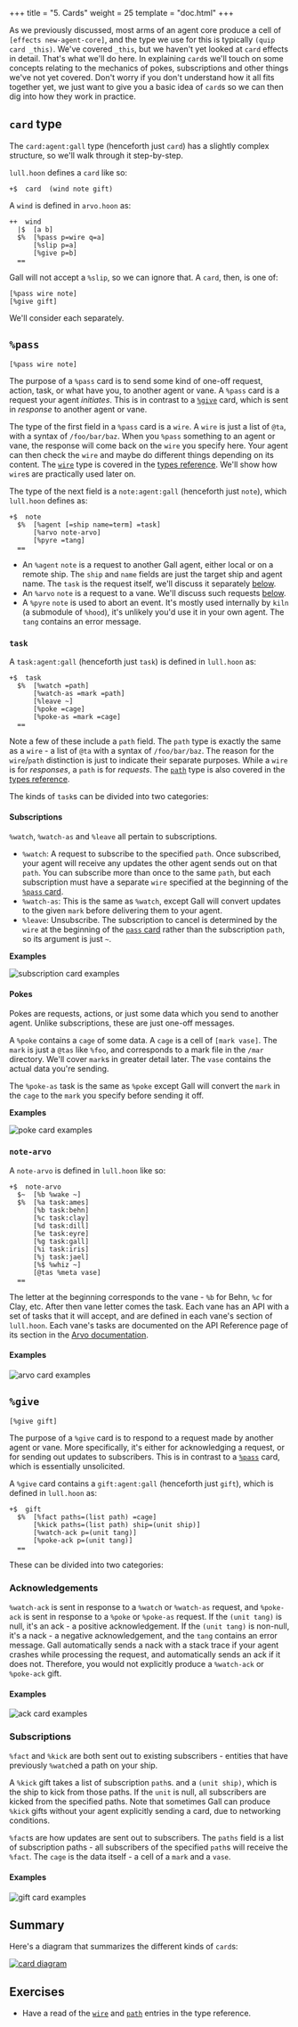 +++
title = "5. Cards"
weight = 25
template = "doc.html"
+++

As we previously discussed, most arms of an agent core produce a cell of
`[effects new-agent-core]`, and the type we use for this is typically `(quip card _this)`. We've covered `_this`, but we haven't yet looked at `card` effects
in detail. That's what we'll do here. In explaining `card`s we'll touch on some
concepts relating to the mechanics of pokes, subscriptions and other things
we've not yet covered. Don't worry if you don't understand how it all fits
together yet, we just want to give you a basic idea of `card`s so we can then
dig into how they work in practice.

## `card` type

The `card:agent:gall` type (henceforth just `card`) has a slightly complex
structure, so we'll walk through it step-by-step.

`lull.hoon` defines a `card` like so:

```hoon
+$  card  (wind note gift)
```

A `wind` is defined in `arvo.hoon` as:

```hoon
++  wind
  |$  [a b]
  $%  [%pass p=wire q=a]
      [%slip p=a]
      [%give p=b]
  ==
```

Gall will not accept a `%slip`, so we can ignore that. A `card`, then, is one
of:

```hoon
[%pass wire note]
[%give gift]
```

We'll consider each separately.

## `%pass`

```hoon
[%pass wire note]
```

The purpose of a `%pass` card is to send some kind of one-off request, action,
task, or what have you, to another agent or vane. A `%pass` card is a request
your agent _initiates_. This is in contrast to a [`%give`](#give) card, which is
sent in _response_ to another agent or vane.

The type of the first field in a `%pass` card is a `wire`. A `wire` is just a
list of `@ta`, with a syntax of `/foo/bar/baz`. When you `%pass` something to an
agent or vane, the response will come back on the `wire` you specify here. Your
agent can then check the `wire` and maybe do different things depending on its
content. The [`wire`](/docs/userspace/gall-guide/types#wire) type is covered in
the [types reference](/docs/userspace/gall-guide/types). We'll show how `wire`s
are practically used later on.

The type of the next field is a `note:agent:gall` (henceforth just `note`), which
`lull.hoon` defines as:

```hoon
+$  note
  $%  [%agent [=ship name=term] =task]
      [%arvo note-arvo]
      [%pyre =tang]
  ==
```

- An `%agent` `note` is a request to another Gall agent, either local or on a
  remote ship. The `ship` and `name` fields are just the target ship and agent
  name. The `task` is the request itself, we'll discuss it separately
  [below](#task).
- An `%arvo` `note` is a request to a vane. We'll discuss such requests
  [below](#note-arvo).
- A `%pyre` `note` is used to abort an event. It's mostly used internally by
  `kiln` (a submodule of `%hood`), it's unlikely you'd use it in your own agent. The `tang` contains an
  error message.

### `task`

A `task:agent:gall` (henceforth just `task`) is defined in `lull.hoon` as:

```hoon
+$  task
  $%  [%watch =path]
      [%watch-as =mark =path]
      [%leave ~]
      [%poke =cage]
      [%poke-as =mark =cage]
  ==
```

Note a few of these include a `path` field. The `path` type is exactly the same
as a `wire` - a list of `@ta` with a syntax of `/foo/bar/baz`. The reason for
the `wire`/`path` distinction is just to indicate their separate purposes. While
a `wire` is for _responses_, a `path` is for _requests_. The
[`path`](/docs/userspace/gall-guide/types#path) type is also covered in the
[types reference](/docs/userspace/gall-guide/types).

The kinds of `task`s can be divided into two categories:

#### Subscriptions

`%watch`, `%watch-as` and `%leave` all pertain to subscriptions.

- `%watch`: A request to subscribe to the specified `path`. Once subscribed,
  your agent will receive any updates the other agent sends out on that `path`.
  You can subscribe more than once to the same `path`, but each subscription
  must have a separate `wire` specified at the beginning of the [`%pass`
  card](#pass).
- `%watch-as`: This is the same as `%watch`, except Gall will convert updates to
  the given `mark` before delivering them to your agent.
- `%leave`: Unsubscribe. The subscription to cancel is determined by the `wire`
  at the beginning of the [`pass` card](#pass) rather than the subscription
  `path`, so its argument is just `~`.

**Examples**

![subscription card examples](https://media.urbit.org/docs/userspace/gall-guide/sub-cards.svg)

#### Pokes

Pokes are requests, actions, or just some data which you send to another agent.
Unlike subscriptions, these are just one-off messages.

A `%poke` contains a `cage` of some data. A `cage` is a cell of `[mark vase]`.
The `mark` is just a `@tas` like `%foo`, and corresponds to a mark file in the
`/mar` directory. We'll cover `mark`s in greater detail later. The `vase` contains
the actual data you're sending.

The `%poke-as` task is the same as `%poke` except Gall will convert the `mark`
in the `cage` to the `mark` you specify before sending it off.

**Examples**

![poke card examples](https://media.urbit.org/docs/userspace/gall-guide/poke-cards.svg)

### `note-arvo`

A `note-arvo` is defined in `lull.hoon` like so:

```hoon
+$  note-arvo
  $~  [%b %wake ~]
  $%  [%a task:ames]
      [%b task:behn]
      [%c task:clay]
      [%d task:dill]
      [%e task:eyre]
      [%g task:gall]
      [%i task:iris]
      [%j task:jael]
      [%$ %whiz ~]
      [@tas %meta vase]
  ==
```

The letter at the beginning corresponds to the vane - `%b` for Behn, `%c` for
Clay, etc. After then vane letter comes the task. Each vane has an API with a
set of tasks that it will accept, and are defined in each vane's section of
`lull.hoon`. Each vane's tasks are documented on the API Reference page of its
section in the [Arvo documentation](/docs/arvo/arvo).

#### Examples

![arvo card examples](https://media.urbit.org/docs/userspace/gall-guide/arvo-cards.svg)

## `%give`

```hoon
[%give gift]
```

The purpose of a `%give` card is to respond to a request made by another agent
or vane. More specifically, it's either for acknowledging a request, or for
sending out updates to subscribers. This is in contrast to a [`%pass`](#give)
card, which is essentially unsolicited.

A `%give` card contains a `gift:agent:gall` (henceforth just `gift`), which is
defined in `lull.hoon` as:

```hoon
+$  gift
  $%  [%fact paths=(list path) =cage]
      [%kick paths=(list path) ship=(unit ship)]
      [%watch-ack p=(unit tang)]
      [%poke-ack p=(unit tang)]
  ==
```

These can be divided into two categories:

### Acknowledgements

`%watch-ack` is sent in response to a `%watch` or `%watch-as` request, and
`%poke-ack` is sent in response to a `%poke` or `%poke-as` request. If the
`(unit tang)` is null, it's an ack - a positive acknowledgement. If the `(unit tang)` is non-null, it's a nack - a negative acknowledgement, and the `tang`
contains an error message. Gall automatically sends a nack with a stack trace if
your agent crashes while processing the request, and automatically sends an ack
if it does not. Therefore, you would not explicitly produce a `%watch-ack` or
`%poke-ack` gift.

#### Examples

![ack card examples](https://media.urbit.org/docs/userspace/gall-guide/ack-cards.svg)

### Subscriptions

`%fact` and `%kick` are both sent out to existing subscribers - entities that
have previously `%watch`ed a path on your ship.

A `%kick` gift takes a list of subscription `path`s. and a `(unit ship)`, which
is the ship to kick from those paths. If the `unit` is null, all subscribers are
kicked from the specified paths. Note that sometimes Gall can produce `%kick`
gifts without your agent explicitly sending a card, due to networking
conditions.

`%fact`s are how updates are sent out to subscribers. The `paths` field is a
list of subscription paths - all subscribers of the specified `path`s will
receive the `%fact`. The `cage` is the data itself - a cell of a `mark` and a
`vase`.

#### Examples

![gift card examples](https://media.urbit.org/docs/userspace/gall-guide/gift-cards.svg)

## Summary

Here's a diagram that summarizes the different kinds of `card`s:

[![card diagram](https://media.urbit.org/docs/userspace/gall-guide/card-diagram.svg)](https://media.urbit.org/docs/userspace/gall-guide/card-diagram.svg)

## Exercises

- Have a read of the [`wire`](/docs/userspace/gall-guide/types#wire) and
  [`path`](/docs/userspace/gall-guide/types#path) entries in the type reference.
